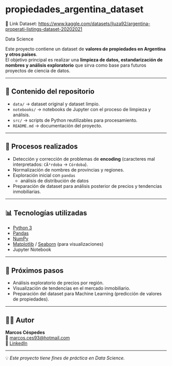 # propiedades_argentina_dataset
🔗 Link Dataset: https://www.kaggle.com/datasets/jluza92/argentina-properati-listings-dataset-20202021

Data Science

Este proyecto contiene un dataset de **valores de propiedades en Argentina y otros países**.  
El objetivo principal es realizar una **limpieza de datos, estandarización de nombres y análisis exploratorio** que sirva como base para futuros proyectos de ciencia de datos.

---

## 📂 Contenido del repositorio
- `data/` → dataset original y dataset limpio.
- `notebooks/` → notebooks de Jupyter con el proceso de limpieza y análisis.
- `src/` → scripts de Python reutilizables para procesamiento.
- `README.md` → documentación del proyecto.

---

## 🔧 Procesos realizados
- Detección y corrección de problemas de **encoding** (caracteres mal interpretados: `CÃ³rdoba` → `Córdoba`).
- Normalización de nombres de provincias y regiones.
- Exploración inicial con `pandas`
  - análisis de distribución de datos
- Preparación de dataset para análisis posterior de precios y tendencias inmobiliarias.

---

## 📊 Tecnologías utilizadas
- [Python 3](https://www.python.org/)
- [Pandas](https://pandas.pydata.org/)
- [NumPy](https://numpy.org/)
- [Matplotlib](https://matplotlib.org/) / [Seaborn](https://seaborn.pydata.org/) (para visualizaciones)
- Jupyter Notebook

---

## 🚀 Próximos pasos
- Análisis exploratorio de precios por región.
- Visualización de tendencias en el mercado inmobiliario.
- Preparación del dataset para Machine Learning (predicción de valores de propiedades).

---

## 👨‍💻 Autor
**Marcos Céspedes**  
📧 marcos.ces93@hotmail.com  
🔗 [LinkedIn](www.linkedin.com/in/marcosces)

---

💡 *Este proyecto tiene fines de práctica en Data Science.*
